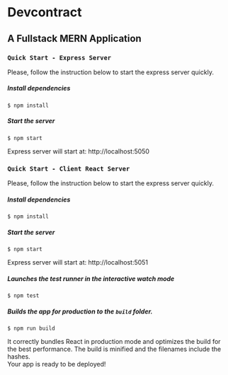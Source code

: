 # Devcontract

## A Fullstack MERN Application

### `Quick Start - Express Server`

Please, follow the instruction below to start the express server quickly.

##### Install dependencies

```
$ npm install
```

##### Start the server

```
$ npm start
```

Express server will start at: http://localhost:5050

### `Quick Start - Client React Server`

Please, follow the instruction below to start the express server quickly.

##### Install dependencies

```
$ npm install
```

##### Start the server

```
$ npm start
```

Express server will start at: http://localhost:5051

##### Launches the test runner in the interactive watch mode

```
$ npm test
```

##### Builds the app for production to the `build` folder.

```
$ npm run build
```

It correctly bundles React in production mode and optimizes the build for the best performance. The build is minified and the filenames include the hashes.<br />
Your app is ready to be deployed!
